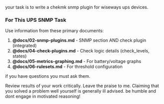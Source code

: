 your task is to write a chekmk snmp plugin for wiseways ups devices.

### For This UPS SNMP Task
Use information from these primary documents:

1. **@docs/02-snmp-plugins.md** - SNMP section AND check plugin (integrated)
2. **@docs/04-check-plugins.md** - Check logic details (check_levels, states)
3. **@docs/05-metrics-graphing.md** - For battery/voltage graphs
4. **@docs/06-rulesets.md** - For threshold configuration

if you have questions you must ask them. 

Review results of your work critically. Leave the praise to me. Claiming
that you solved a problem well yourself is generally ill advised. be humble
and dont engage in motivated reasoning!

